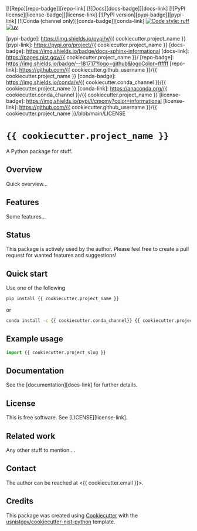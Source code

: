 <!-- markdownlint-disable MD041 -->

[![Repo][repo-badge]][repo-link] [![Docs][docs-badge]][docs-link]
[![PyPI license][license-badge]][license-link]
[![PyPI version][pypi-badge]][pypi-link]
[![Conda (channel only)][conda-badge]][conda-link]
[![Code style: ruff][ruff-badge]][ruff-link][![uv][uv-badge]][uv-link]

<!--
  For more badges, see
  https://shields.io/category/other
  https://naereen.github.io/badges/
  [pypi-badge]: https://badge.fury.io/py/{{ cookiecutter.project_name }}
-->

<!-- prettier-ignore-start -->
[ruff-badge]: https://img.shields.io/endpoint?url=https://raw.githubusercontent.com/astral-sh/ruff/main/assets/badge/v2.json
[ruff-link]: https://github.com/astral-sh/ruff
[uv-badge]: https://img.shields.io/endpoint?url=https://raw.githubusercontent.com/astral-sh/uv/main/assets/badge/v0.json
[uv-link]: https://github.com/astral-sh/uv
[pypi-badge]: https://img.shields.io/pypi/v/{{ cookiecutter.project_name }}
[pypi-link]: https://pypi.org/project/{{ cookiecutter.project_name }}
[docs-badge]: https://img.shields.io/badge/docs-sphinx-informational
[docs-link]: https://pages.nist.gov/{{ cookiecutter.project_name }}/
[repo-badge]: https://img.shields.io/badge/--181717?logo=github&logoColor=ffffff
[repo-link]: https://github.com/{{ cookiecutter.github_username }}/{{ cookiecutter.project_name }}
[conda-badge]: https://img.shields.io/conda/v/{{ cookiecutter.conda_channel }}/{{ cookiecutter.project_name }}
[conda-link]: https://anaconda.org/{{ cookiecutter.conda_channel }}/{{ cookiecutter.project_name }}
[license-badge]: https://img.shields.io/pypi/l/cmomy?color=informational
[license-link]: https://github.com/{{ cookiecutter.github_username }}/{{ cookiecutter.project_name }}/blob/main/LICENSE
<!-- prettier-ignore-end -->

<!-- other links -->

# `{{ cookiecutter.project_name }}`

A Python package for stuff.

## Overview

Quick overview...

## Features

Some features...

## Status

This package is actively used by the author. Please feel free to create a pull
request for wanted features and suggestions!

## Quick start

Use one of the following

```bash
pip install {{ cookiecutter.project_name }}
```

or

```bash
conda install -c {{ cookiecutter.conda_channel}} {{ cookiecutter.project_name }}
```

## Example usage

```python
import {{ cookiecutter.project_slug }}
```

<!-- end-docs -->

## Documentation

See the [documentation][docs-link] for further details.

## License

This is free software. See [LICENSE][license-link].

## Related work

Any other stuff to mention....

## Contact

The author can be reached at <{{ cookiecutter.email }}>.

## Credits

This package was created using
[Cookiecutter](https://github.com/audreyr/cookiecutter) with the
[usnistgov/cookiecutter-nist-python](https://github.com/usnistgov/cookiecutter-nist-python)
template.
